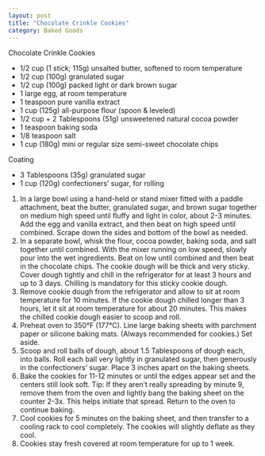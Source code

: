 ```yaml
---
layout: post
title: "Chocolate Crinkle Cookies"
category: Baked Goods
---
```


Chocolate Crinkle Cookies

- 1/2 cup (1 stick; 115g) unsalted butter, softened to room temperature
- 1/2 cup (100g) granulated sugar
- 1/2 cup (100g) packed light or dark brown sugar
- 1 large egg, at room temperature
- 1 teaspoon pure vanilla extract
- 1 cup (125g) all-purpose flour (spoon & leveled)
- 1/2 cup + 2 Tablespoons (51g) unsweetened natural cocoa powder
- 1 teaspoon baking soda
- 1/8 teaspoon salt
- 1 cup (180g) mini or regular size semi-sweet chocolate chips


Coating
- 3 Tablespoons (35g) granulated sugar
- 1 cup (120g) confectioners’ sugar, for rolling


1. In a large bowl using a hand-held or stand mixer fitted with a paddle attachment, beat the butter, granulated sugar, and brown sugar together on medium high speed until fluffy and light in color, about 2-3 minutes. Add the egg and vanilla extract, and then beat on high speed until combined. Scrape down the sides and bottom of the bowl as needed.
2. In a separate bowl, whisk the flour, cocoa powder, baking soda, and salt together until combined. With the mixer running on low speed, slowly pour into the wet ingredients. Beat on low until combined and then beat in the chocolate chips. The cookie dough will be thick and very sticky. Cover dough tightly and chill in the refrigerator for at least 3 hours and up to 3 days. Chilling is mandatory for this sticky cookie dough.
3. Remove cookie dough from the refrigerator and allow to sit at room temperature for 10 minutes. If the cookie dough chilled longer than 3 hours, let it sit at room temperature for about 20 minutes. This makes the chilled cookie dough easier to scoop and roll.
4. Preheat oven to 350°F (177°C). Line large baking sheets with parchment paper or silicone baking mats. (Always recommended for cookies.) Set aside.
5. Scoop and roll balls of dough, about 1.5 Tablespoons of dough each, into balls. Roll each ball very lightly in granulated sugar, then generously in the confectioners’ sugar. Place 3 inches apart on the baking sheets.
6. Bake the cookies for 11-12 minutes or until the edges appear set and the centers still look soft. Tip: If they aren’t really spreading by minute 9, remove them from the oven and lightly bang the baking sheet on the counter 2-3x. This helps initiate that spread. Return to the oven to continue baking.
7. Cool cookies for 5 minutes on the baking sheet, and then transfer to a cooling rack to cool completely. The cookies will slightly deflate as they cool. 
8. Cookies stay fresh covered at room temperature for up to 1 week.
